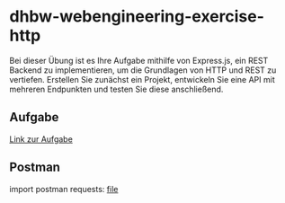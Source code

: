 # dhbw-webengineering-exercise-http
Bei dieser Übung ist es Ihre Aufgabe mithilfe von Express.js, ein REST Backend zu implementieren, um die Grundlagen von HTTP und REST zu vertiefen. Erstellen Sie zunächst ein Projekt, entwickeln Sie eine API mit mehreren Endpunkten und testen Sie diese anschließend.


## Aufgabe
[Link zur Aufgabe](Exercise_HTTP_2025-01-16.md)


## Postman
import postman requests: [file](postman%20requests.json)